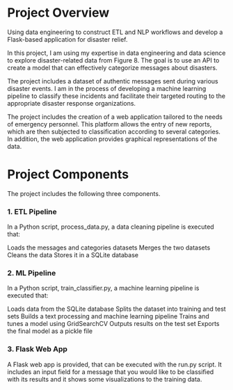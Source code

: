 # Project Overview
Using data engineering to construct ETL and NLP workflows and develop a Flask-based application for disaster relief.

In this project, I am using my expertise in data engineering and data science to explore disaster-related data from Figure 8. The goal is to use an API to create a model that can effectively categorize messages about disasters.

The project includes a dataset of authentic messages sent during various disaster events. I am in the process of developing a machine learning pipeline to classify these incidents and facilitate their targeted routing to the appropriate disaster response organizations.

The project includes the creation of a web application tailored to the needs of emergency personnel. This platform allows the entry of new reports, which are then subjected to classification according to several categories. In addition, the web application provides graphical representations of the data.

# Project Components
The project includes the following three components.

### 1. ETL Pipeline
In a Python script, process_data.py, a data cleaning pipeline is executed that:

Loads the messages and categories datasets
Merges the two datasets
Cleans the data
Stores it in a SQLite database

### 2. ML Pipeline
In a Python script, train_classifier.py, a machine learning pipeline is executed that:

Loads data from the SQLite database
Splits the dataset into training and test sets
Builds a text processing and machine learning pipeline
Trains and tunes a model using GridSearchCV
Outputs results on the test set
Exports the final model as a pickle file

### 3. Flask Web App
A Flask web app is provided, that can be executed with the run.py script. It includes an input field for a message that you would like to be classified with its results and it shows some visualizations to the training data.
